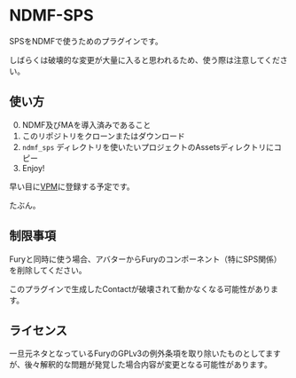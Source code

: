 # NDMF-SPS
SPSをNDMFで使うためのプラグインです。

しばらくは破壊的な変更が大量に入ると思われるため、使う際は注意してください。

## 使い方
0. NDMF及びMAを導入済みであること
1. このリポジトリをクローンまたはダウンロード
2. `ndmf_sps` ディレクトリを使いたいプロジェクトのAssetsディレクトリにコピー
3. Enjoy!

早い目に[VPM](https://meronmks.github.io/vpm/)に登録する予定です。

たぶん。

## 制限事項
Furyと同時に使う場合、アバターからFuryのコンポーネント（特にSPS関係）を削除してください。

このプラグインで生成したContactが破壊されて動かなくなる可能性があります。

## ライセンス
一旦元ネタとなっているFuryのGPLv3の例外条項を取り除いたものとしてますが、後々解釈的な問題が発覚した場合内容が変更となる可能性があります。